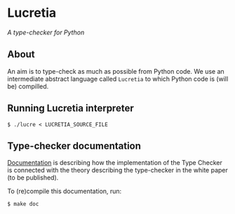 # Lucretia

*A type-checker for Python*

## About

An aim is to type-check as much as possible from Python code. We use an intermediate abstract language called `Lucretia` to which Python code is (will be) compilled.

## Running Lucretia interpreter

~~~~ {.bash}
$ ./lucre < LUCRETIA_SOURCE_FILE
~~~~

## Type-checker documentation

[Documentation](dist/doc/html/lucre/Test/Lucretia-TypeChecker-Main.html) is describing how the implementation of the Type Checker is connected with the theory describing the type-checker in the white paper (to be published).

To (re)compile this documentation, run:

~~~~ {.bash}
$ make doc
~~~~